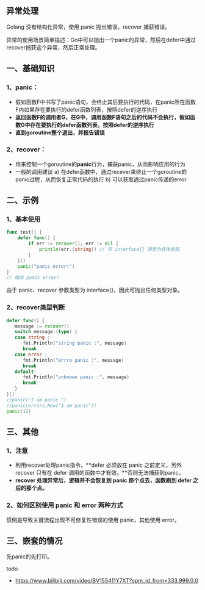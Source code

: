 ## 异常处理
Golang 没有结构化异常，使用 panic 抛出错误，recover 捕获错误。

异常的使用场景简单描述：Go中可以抛出一个panic的异常，然后在defer中通过recover捕获这个异常，然后正常处理。

## 一、基础知识
### 1、panic：

* 假如函数F中书写了panic语句，会终止其后要执行的代码，在panic所在函数F内如果存在要执行的defer函数列表，按照defer的逆序执行
* **返回函数F的调用者G，在G中，调用函数F语句之后的代码不会执行，假如函数G中存在要执行的defer函数列表，按照defer的逆序执行**
* **直到goroutine整个退出，并报告错误**


### 2、recover：

* 用来控制一个goroutine的**panic**行为，捕获panic，从而影响应用的行为
* 一般的调用建议
    a) 在defer函数中，通过recever来终止一个goroutine的panic过程，从而恢复正常代码的执行
    b) 可以获取通过panic传递的error

## 二、示例
### 1、基本使用
```go
func test() {
    defer func() {
        if err := recover(); err != nil {
            println(err.(string)) // 将 interface{} 转型为具体类型。
        }
    }()
    panic("panic error!")
}
// 输出 panic error!
```
由于 panic、recover 参数类型为 interface{}，因此可抛出任何类型对象。

### 2、recover类型判断

```go
defer func() {
   message := recover()
   switch message.(type) {
   case string :
      fmt.Println("string panic :", message)
      break
   case error :
      fmt.Println("errro panic :", message)
      break
   default:
      fmt.Println("unknown panic :", message)
      break
   }
}()
//panic("I am panic ")
//panic(errors.New("I am panic"))
panic(12)
```

## 三、其他
### 1、注意
* 利用recover处理panic指令，**defer 必须放在 panic 之前定义，另外 recover 只有在 defer 调用的函数中才有效。**否则无法捕获到panic。
* **recover 处理异常后，逻辑并不会恢复到 panic 那个点去，函数跑到 defer 之后的那个点。**

### 2、如何区别使用 panic 和 error 两种方式
惯例是导致关键流程出现不可修复性错误的使用 panic，其他使用 error。

## 三、嵌套的情况
先panic的先打印。

todo
* https://www.bilibili.com/video/BV155411Y7XT?spm_id_from=333.999.0.0